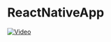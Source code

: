 # ReactNativeApp

[![Video](https://drive.google.com/file/d/1LnWb0X4ruZv8cCAwuJQw-htFRgpPs02W/view?usp=sharing)](https://drive.google.com/drive/my-drive)


